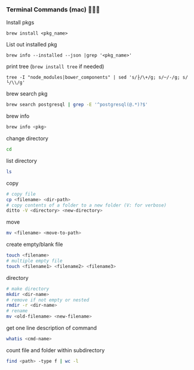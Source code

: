 ### Terminal Commands (mac) 👩🏻‍💻

Install pkgs
```shell 
brew install <pkg_name>
```

List out installed pkg
```shell
brew info --installed --json |grep '<pkg_name>'
```

print tree (`brew install tree` if needed)
```shell
tree -I "node_modules|bower_components" | sed 's/├/\+/g; s/─/-/g; s/└/\\/g'
```

brew search pkg 
```zsh
brew search postgresql | grep -E '^postgresql(@.*)?$'
```

brew info
```zsh
brew info <pkg>
```

change directory
```zsh
cd
```

list directory
```zsh
ls
```

copy
```zsh
# copy file 
cp <filename> <dir-path>
# copy contents of a folder to a new folder (V: for verbose)
ditto -V <directory> <new-directory> 
```

move
```zsh
mv <filename> <move-to-path>
```

create empty/blank file
```zsh
touch <filename>
# multiple empty file
touch <filename1> <filename2> <filename3>
```

directory
```zsh
# make directory
mkdir <dir-name>
# remove if not empty or nested
rmdir -r <dir-name> 
# rename
mv <old-filename> <new-filename>
```

get one line description of command
```zsh
whatis <cmd-name>
```

count file and folder within subdirectory
```zsh
find <path> -type f | wc -l
```
